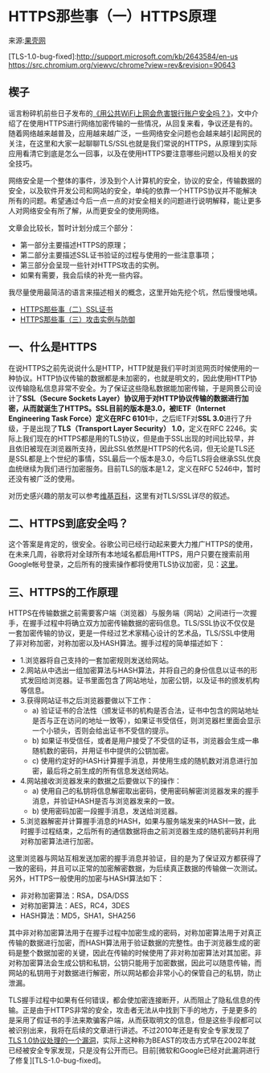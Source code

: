 # HTTPS那些事（一）HTTPS原理

来源:[果壳网](http://www.guokr.com/post/114121/)

[wifi-secure]:http://www.guokr.com/article/100110/
[https-certificate]:2.SSL证书.md
[https-secure-example]:3.攻击实例与防御.md
[TLS-history-wiki]:http://en.wikipedia.org/wiki/Transport_Layer_Security
[google-domain-https]:http://thenextweb.com/google/2012/03/05/google-calls-for-a-more-secure-web-expands-ssl-encryption-to-local-domains/
[TLS-1.0-bug]:http://www.theregister.co.uk/2011/09/19/beast_exploits_paypal_ssl/
[TLS-1.0-bug-fixed]:http://support.microsoft.com/kb/2643584/en-us https://src.chromium.org/viewvc/chrome?view=rev&revision=90643

## 楔子

谣言粉碎机前些日子发布的[《用公共WiFi上网会危害银行账户安全吗？》][wifi-secure]，文中介绍了在使用HTTPS进行网络加密传输的一些情况，从回复来看，争议还是有的。随着网络越来越普及，应用越来越广泛，一些网络安全问题也会越来越引起网民的关注，在这里和大家一起聊聊TLS/SSL也就是我们常说的HTTPS，从原理到实际应用看清它到底是怎么一回事，以及在使用HTTPS要注意哪些问题以及相关的安全技巧。

网络安全是一个整体的事件，涉及到个人计算机的安全，协议的安全，传输数据的安全，以及软件开发公司和网站的安全，单纯的依靠一个HTTPS协议并不能解决所有的问题。希望通过今后一点一点的对安全相关的问题进行说明解释，能让更多人对网络安全有所了解，从而更安全的使用网络。

文章会比较长，暂时计划分成三个部分：

* 第一部分主要描述HTTPS的原理；
* 第二部分主要描述SSL证书验证的过程与使用的一些注意事项；
* 第三部分会呈现一些针对HTTPS攻击的实例。
* 如果有需要，我会后续的补充一些内容。

我尽量使用最简洁的语言来描述相关的概念，这里开始先挖个坑，然后慢慢地填。

* [HTTPS那些事（二）SSL证书][https-certificate]
* [HTTPS那些事（三）攻击实例与防御][https-secure-example]

## 一、什么是HTTPS

在说HTTPS之前先说说什么是HTTP，HTTP就是我们平时浏览网页时候使用的一种协议。HTTP协议传输的数据都是未加密的，也就是明文的，因此使用HTTP协议传输隐私信息非常不安全。为了保证这些隐私数据能加密传输，于是网景公司设计了**SSL（Secure Sockets Layer）**协议用于对HTTP协议传输的数据进行加密，从而就诞生了HTTPS。SSL目前的版本是3.0，被**IETF（Internet Engineering Task Force）**定义在**RFC 6101**中，之后IETF对**SSL 3.0**进行了升级，于是出现了**TLS（Transport Layer Security） 1.0**，定义在RFC 2246。实际上我们现在的HTTPS都是用的TLS协议，但是由于SSL出现的时间比较早，并且依旧被现在浏览器所支持，因此SSL依然是HTTPS的代名词，但无论是TLS还是SSL都是上个世纪的事情，SSL最后一个版本是3.0，今后TLS将会继承SSL优良血统继续为我们进行加密服务。目前TLS的版本是1.2，定义在RFC 5246中，暂时还没有被广泛的使用。

对历史感兴趣的朋友可以参考[维基百科][TLS-history-wiki]，这里有对TLS/SSL详尽的叙述。

## 二、HTTPS到底安全吗？
这个答案是肯定的，很安全。谷歌公司已经行动起来要大力推广HTTPS的使用，在未来几周，谷歌将对全球所有本地域名都启用HTTPS，用户只要在搜索前用Google帐号登录，之后所有的搜索操作都将使用TLS协议加密，见：[这里][google-domain-https]。

## 三、HTTPS的工作原理
HTTPS在传输数据之前需要客户端（浏览器）与服务端（网站）之间进行一次握手，在握手过程中将确立双方加密传输数据的密码信息。TLS/SSL协议不仅仅是一套加密传输的协议，更是一件经过艺术家精心设计的艺术品，TLS/SSL中使用了非对称加密，对称加密以及HASH算法。握手过程的简单描述如下：

* 1.浏览器将自己支持的一套加密规则发送给网站。
* 2.网站从中选出一组加密算法与HASH算法，并将自己的身份信息以证书的形式发回给浏览器。证书里面包含了网站地址，加密公钥，以及证书的颁发机构等信息。
* 3.获得网站证书之后浏览器要做以下工作：
   * a) 验证证书的合法性（颁发证书的机构是否合法，证书中包含的网站地址是否与正在访问的地址一致等），如果证书受信任，则浏览器栏里面会显示一个小锁头，否则会给出证书不受信的提示。
   * b) 如果证书受信任，或者是用户接受了不受信的证书，浏览器会生成一串随机数的密码，并用证书中提供的公钥加密。
   * c) 使用约定好的HASH计算握手消息，并使用生成的随机数对消息进行加密，最后将之前生成的所有信息发送给网站。
* 4.网站接收浏览器发来的数据之后要做以下的操作：
   * a) 使用自己的私钥将信息解密取出密码，使用密码解密浏览器发来的握手消息，并验证HASH是否与浏览器发来的一致。
   * b) 使用密码加密一段握手消息，发送给浏览器。
* 5.浏览器解密并计算握手消息的HASH，如果与服务端发来的HASH一致，此时握手过程结束，之后所有的通信数据将由之前浏览器生成的随机密码并利用对称加密算法进行加密。

这里浏览器与网站互相发送加密的握手消息并验证，目的是为了保证双方都获得了一致的密码，并且可以正常的加密解密数据，为后续真正数据的传输做一次测试。另外，HTTPS一般使用的加密与HASH算法如下：

* 非对称加密算法：RSA，DSA/DSS
* 对称加密算法：AES，RC4，3DES
* HASH算法：MD5，SHA1，SHA256

其中非对称加密算法用于在握手过程中加密生成的密码，对称加密算法用于对真正传输的数据进行加密，而HASH算法用于验证数据的完整性。由于浏览器生成的密码是整个数据加密的关键，因此在传输的时候使用了非对称加密算法对其加密。非对称加密算法会生成公钥和私钥，公钥只能用于加密数据，因此可以随意传输，而网站的私钥用于对数据进行解密，所以网站都会非常小心的保管自己的私钥，防止泄漏。

TLS握手过程中如果有任何错误，都会使加密连接断开，从而阻止了隐私信息的传输。正是由于HTTPS非常的安全，攻击者无法从中找到下手的地方，于是更多的是采用了假证书的手法来欺骗客户端，从而获取明文的信息，但是这些手段都可以被识别出来，我将在后续的文章进行讲述。不过2010年还是有安全专家发现了[TLS 1.0协议处理的一个漏洞][TLS-1.0-bug]，实际上这种称为BEAST的攻击方式早在2002年就已经被安全专家发现，只是没有公开而已。目前[微软和Google已经对此漏洞进行了修复][TLS-1.0-bug-fixed]。
